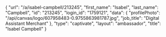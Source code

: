 {
    "url": "\/a\/isabel-campbell\/213245",
    "first_name": "Isabel",
    "last_name": "Campbell",
    "id": "213245",
    "login_id": "1759121",
    "data": {
        "profilePhoto": "\/api\/canvas\/logo\/607958483-0.9755863981787.jpg",
        "job_title": "Digital Assistant Merchant"
    },
    "type": "captivate",
    "layout": "ambassador",
    "title": "Isabel Campbell"
}